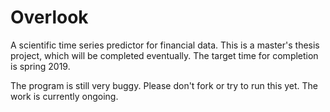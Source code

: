 # Overlook
A scientific time series predictor for financial data. This is a master's thesis project, which will be completed eventually. The target time for completion is spring 2019.

The program is still very buggy. Please don't fork or try to run this yet. The work is currently ongoing.

